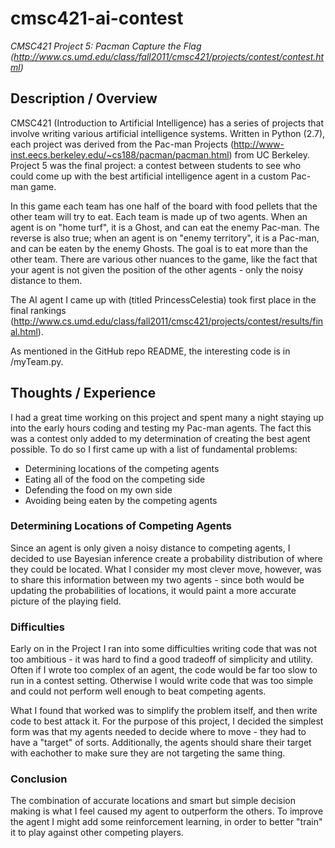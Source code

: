 cmsc421-ai-contest
============

<em>CMSC421 Project 5: Pacman Capture the Flag (http://www.cs.umd.edu/class/fall2011/cmsc421/projects/contest/contest.html)</em>

Description / Overview
---
CMSC421 (Introduction to Artificial Intelligence) has a series of projects that involve writing various artificial intelligence systems. Written in Python (2.7), each project was derived from the Pac-man Projects (http://www-inst.eecs.berkeley.edu/~cs188/pacman/pacman.html) from UC Berkeley. Project 5 was the final project: a contest between students to see who could come up with the best artificial intelligence agent in a custom Pac-man game.

In this game each team has one half of the board with food pellets that the other team will try to eat. Each team is made up of two agents. When an agent is on "home turf", it is a Ghost, and can eat the enemy Pac-man. The reverse is also true; when an agent is on "enemy territory", it is a Pac-man, and can be eaten by the enemy Ghosts. The goal is to eat more than the other team. There are various other nuances to the game, like the fact that your agent is not given the position of the other agents - only the noisy distance to them.

The AI agent I came up with (titled PrincessCelestia) took first place in the final rankings (http://www.cs.umd.edu/class/fall2011/cmsc421/projects/contest/results/final.html). 

As mentioned in the GitHub repo README, the interesting code is in /myTeam.py.

Thoughts / Experience
---
I had a great time working on this project and spent many a night staying up into the early hours coding and testing my Pac-man agents. The fact this was a contest only added to my determination of creating the best agent possible. To do so I first came up with a list of fundamental problems:
* Determining locations of the competing agents
* Eating all of the food on the competing side
* Defending the food on my own side
* Avoiding being eaten by the competing agents

### Determining Locations of Competing Agents
Since an agent is only given a noisy distance to competing agents, I decided to use Bayesian inference create a probability distribution of where they could be located. What I consider my most clever move, however, was to share this information between my two agents - since both would be updating the probabilities of locations, it would paint a more accurate picture of the playing field.

### Difficulties
Early on in the Project I ran into some difficulties writing code that was not too ambitious - it was hard to find a good tradeoff of simplicity and utility. Often if I wrote too complex of an agent, the code would be far too slow to run in a contest setting. Otherwise I would write code that was too simple and could not perform well enough to beat competing agents.

What I found that worked was to simplify the problem itself, and then write code to best attack it. For the purpose of this project, I decided the simplest form was that my agents needed to decide where to move - they had to have a "target" of sorts. Additionally, the agents should share their target with eachother to make sure they are not targeting the same thing.

### Conclusion
The combination of accurate locations and smart but simple decision making is what I feel caused my agent to outperform the others. To improve the agent I might add some reinforcement learning, in order to better "train" it to play against other competing players.
